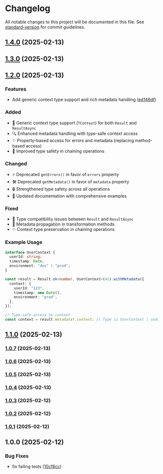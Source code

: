 # Changelog

All notable changes to this project will be documented in this file. See [standard-version](https://github.com/conventional-changelog/standard-version) for commit guidelines.

## [1.4.0](https://github.com/Adedoyin-Emmanuel/tsfluent/compare/v1.3.0...v1.4.0) (2025-02-13)

## [1.3.0](https://github.com/Adedoyin-Emmanuel/tsfluent/compare/v1.2.0...v1.3.0) (2025-02-13)

## [1.2.0](https://github.com/Adedoyin-Emmanuel/tsfluent/compare/v1.1.0...v1.2.0) (2025-02-13)

### Features

- Add generic context type support and rich metadata handling ([ed146df](https://github.com/Adedoyin-Emmanuel/tsfluent/commit/ed146dfb120520d3ec71fbe40599f1b71e5df0c4))

### Added

- 🌟 Generic context type support (`TContext`) for both `Result` and `ResultAsync`
- 🔍 Enhanced metadata handling with type-safe context access
- ✨ Property-based access for errors and metadata (replacing method-based access)
- 🔄 Improved type safety in chaining operations

### Changed

- ⚡ Deprecated `getErrors()` in favor of `errors` property
- 🛠️ Deprecated `getMetadata()` in favor of `metadata` property
- 🔒 Strengthened type safety across all operations
- 📝 Updated documentation with comprehensive examples

### Fixed

- 🐛 Type compatibility issues between `Result` and `ResultAsync`
- 🔧 Metadata propagation in transformation methods
- ✨ Context type preservation in chaining operations

### Example Usage

```typescript
interface UserContext {
  userId: string;
  timestamp: Date;
  environment: "dev" | "prod";
}

const result = Result.ok<number, UserContext>(42).withMetadata({
  context: {
    userId: "123",
    timestamp: new Date(),
    environment: "prod",
  },
});

// Type-safe access to context
const context = result.metadata?.context; // Type is UserContext | undefined
```

## [1.1.0](https://github.com/Adedoyin-Emmanuel/tsfluent/compare/v1.0.7...v1.1.0) (2025-02-13)

### [1.0.7](https://github.com/Adedoyin-Emmanuel/tsfluent/compare/v1.0.6...v1.0.7) (2025-02-13)

### [1.0.6](https://github.com/Adedoyin-Emmanuel/tsfluent/compare/v1.0.5...v1.0.6) (2025-02-13)

### [1.0.5](https://github.com/Adedoyin-Emmanuel/tsfluent/compare/v1.0.4...v1.0.5) (2025-02-13)

### [1.0.4](https://github.com/Adedoyin-Emmanuel/tsfluent/compare/v1.0.3...v1.0.4) (2025-02-13)

### [1.0.3](https://github.com/Adedoyin-Emmanuel/tsfluent/compare/v1.0.2...v1.0.3) (2025-02-12)

### [1.0.2](https://github.com/Adedoyin-Emmanuel/tsfluent/compare/v1.0.1...v1.0.2) (2025-02-12)

### [1.0.1](https://github.com/Adedoyin-Emmanuel/tsresult/compare/v1.0.0...v1.0.1) (2025-02-12)

## 1.0.0 (2025-02-12)

### Bug Fixes

- fix failing tests ([10cf8cc](https://github.com/clipsave/tsresult/commit/10cf8ccade360648b8f6a23a5db2d70c215c43a4))
